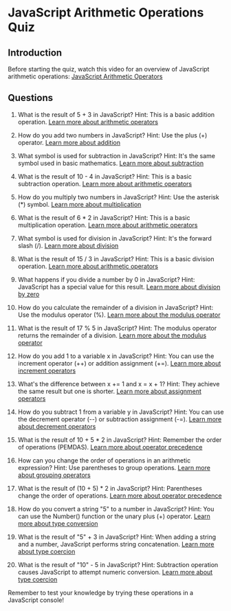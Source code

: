  # JavaScript Arithmetic Operations Quiz

## Introduction
Before starting the quiz, watch this video for an overview of JavaScript arithmetic operations:
[JavaScript Arithmetic Operators](https://www.youtube.com/watch?v=FyGIKD2fxIo)

## Questions

1. What is the result of 5 + 3 in JavaScript?
   Hint: This is a basic addition operation.
   [Learn more about arithmetic operators](https://www.w3schools.com/js/js_arithmetic.asp)

2. How do you add two numbers in JavaScript?
   Hint: Use the plus (+) operator.
   [Learn more about addition](https://www.w3schools.com/js/js_arithmetic.asp)

3. What symbol is used for subtraction in JavaScript?
   Hint: It's the same symbol used in basic mathematics.
   [Learn more about subtraction](https://www.w3schools.com/js/js_arithmetic.asp)

4. What is the result of 10 - 4 in JavaScript?
   Hint: This is a basic subtraction operation.
   [Learn more about arithmetic operators](https://www.w3schools.com/js/js_arithmetic.asp)

5. How do you multiply two numbers in JavaScript?
   Hint: Use the asterisk (*) symbol.
   [Learn more about multiplication](https://www.w3schools.com/js/js_arithmetic.asp)

6. What is the result of 6 * 2 in JavaScript?
   Hint: This is a basic multiplication operation.
   [Learn more about arithmetic operators](https://www.w3schools.com/js/js_arithmetic.asp)

7. What symbol is used for division in JavaScript?
   Hint: It's the forward slash (/).
   [Learn more about division](https://www.w3schools.com/js/js_arithmetic.asp)

8. What is the result of 15 / 3 in JavaScript?
   Hint: This is a basic division operation.
   [Learn more about arithmetic operators](https://www.w3schools.com/js/js_arithmetic.asp)

9. What happens if you divide a number by 0 in JavaScript?
   Hint: JavaScript has a special value for this result.
   [Learn more about division by zero](https://www.w3schools.com/js/js_arithmetic.asp)

10. How do you calculate the remainder of a division in JavaScript?
    Hint: Use the modulus operator (%).
    [Learn more about the modulus operator](https://www.w3schools.com/js/js_arithmetic.asp)

11. What is the result of 17 % 5 in JavaScript?
    Hint: The modulus operator returns the remainder of a division.
    [Learn more about the modulus operator](https://www.w3schools.com/js/js_arithmetic.asp)

12. How do you add 1 to a variable x in JavaScript?
    Hint: You can use the increment operator (++) or addition assignment (+=).
    [Learn more about increment operators](https://www.w3schools.com/js/js_arithmetic.asp)

13. What's the difference between x += 1 and x = x + 1?
    Hint: They achieve the same result but one is shorter.
    [Learn more about assignment operators](https://www.w3schools.com/js/js_assignment.asp)

14. How do you subtract 1 from a variable y in JavaScript?
    Hint: You can use the decrement operator (--) or subtraction assignment (-=).
    [Learn more about decrement operators](https://www.w3schools.com/js/js_arithmetic.asp)

15. What is the result of 10 + 5 * 2 in JavaScript?
    Hint: Remember the order of operations (PEMDAS).
    [Learn more about operator precedence](https://www.w3schools.com/js/js_arithmetic.asp)

16. How can you change the order of operations in an arithmetic expression?
    Hint: Use parentheses to group operations.
    [Learn more about grouping operators](https://www.w3schools.com/js/js_arithmetic.asp)

17. What is the result of (10 + 5) * 2 in JavaScript?
    Hint: Parentheses change the order of operations.
    [Learn more about operator precedence](https://www.w3schools.com/js/js_arithmetic.asp)

18. How do you convert a string "5" to a number in JavaScript?
    Hint: You can use the Number() function or the unary plus (+) operator.
    [Learn more about type conversion](https://www.w3schools.com/js/js_type_conversion.asp)

19. What is the result of "5" + 3 in JavaScript?
    Hint: When adding a string and a number, JavaScript performs string concatenation.
    [Learn more about type coercion](https://www.w3schools.com/js/js_type_conversion.asp)

20. What is the result of "10" - 5 in JavaScript?
    Hint: Subtraction operation causes JavaScript to attempt numeric conversion.
    [Learn more about type coercion](https://www.w3schools.com/js/js_type_conversion.asp)

Remember to test your knowledge by trying these operations in a JavaScript console!
